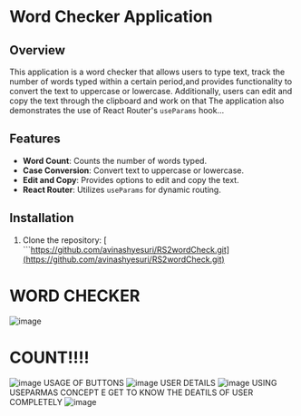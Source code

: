 # Word Checker Application

## Overview

This application is a word checker that allows users to type text, track the number of words typed within a certain period,and provides functionality to convert the text to uppercase or lowercase. Additionally, users can edit and copy the text through the clipboard and work on that
The application also demonstrates the use of React Router's `useParams` hook...

## Features

- **Word Count**: Counts the number of words typed.
- **Case Conversion**: Convert text to uppercase or lowercase.
- **Edit and Copy**: Provides options to edit and copy the text.
- **React Router**: Utilizes `useParams` for dynamic routing.

## Installation

1. Clone the repository:
 [  ```https://github.com/avinashyesuri/RS2wordCheck.git](https://github.com/avinashyesuri/RS2wordCheck.git)



# WORD CHECKER 
![image](https://github.com/user-attachments/assets/04198c42-f400-47eb-9cc0-2ad736af91d7)
# COUNT!!!!
![image](https://github.com/user-attachments/assets/5bef830d-1b8d-49ef-bb9b-1d6df69a3aa7)
USAGE OF BUTTONS
![image](https://github.com/user-attachments/assets/085293bb-358b-42f1-88c7-d604a32bdbe0)
USER DETAILS
![image](https://github.com/user-attachments/assets/00c1f7e8-3d52-4e6a-8963-b29d0b13505d)
USING USEPARMAS CONCEPT E GET TO KNOW THE DEATILS OF USER COMPLETELY
![image](https://github.com/user-attachments/assets/f8ac62b5-3592-47ee-bd97-7ad339215b8d)
